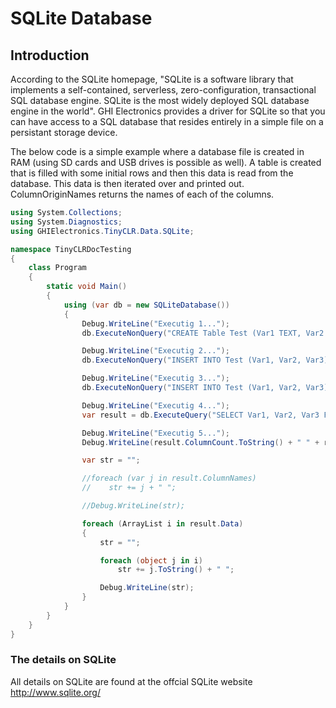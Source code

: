 # SQLite Database

## Introduction
According to the SQLite homepage, "SQLite is a software library that implements a self-contained, serverless, zero-configuration, transactional SQL database engine. SQLite is the most widely deployed SQL database engine in the world". GHI Electronics provides a driver for SQLite so that you can have access to a SQL database that resides entirely in a simple file on a persistant storage device.

The below code is a simple example where a database file is created in RAM (using SD cards and USB drives is possible as well). A table is created that is filled with some initial rows and then this data is read from the database. This data is then iterated over and printed out. ColumnOriginNames returns the names of each of the columns.

```cs
using System.Collections;
using System.Diagnostics;
using GHIElectronics.TinyCLR.Data.SQLite;

namespace TinyCLRDocTesting
{
    class Program
    {
        static void Main()
        {
            using (var db = new SQLiteDatabase())
            {
                Debug.WriteLine("Executig 1...");
                db.ExecuteNonQuery("CREATE Table Test (Var1 TEXT, Var2 INTEGER, Var3 DOUBLE);");

                Debug.WriteLine("Executig 2...");
                db.ExecuteNonQuery("INSERT INTO Test (Var1, Var2, Var3) VALUES ('Hello, World!', 25, 3.14);");

                Debug.WriteLine("Executig 3...");
                db.ExecuteNonQuery("INSERT INTO Test (Var1, Var2, Var3) VALUES ('Goodbye, World!', 15, 6.28);");

                Debug.WriteLine("Executig 4...");
                var result = db.ExecuteQuery("SELECT Var1, Var2, Var3 FROM Test WHERE Var2 > 10;");

                Debug.WriteLine("Executig 5...");
                Debug.WriteLine(result.ColumnCount.ToString() + " " + result.RowCount.ToString());

                var str = "";

                //foreach (var j in result.ColumnNames)
                //    str += j + " ";

                //Debug.WriteLine(str);

                foreach (ArrayList i in result.Data)
                {
                    str = "";

                    foreach (object j in i)
                        str += j.ToString() + " ";

                    Debug.WriteLine(str);
                }
            }
        }
    }
}


``` 

### The details on SQLite
All details on SQLite are found at the offcial SQLite website http://www.sqlite.org/